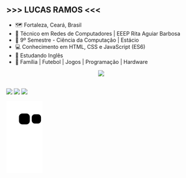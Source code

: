 ## >>> LUCAS RAMOS <<<

- 🗺️ Fortaleza, Ceará, Brasil
- 📌 Técnico em Redes de Computadores | EEEP Rita Aguiar Barbosa
- 💬 9º Semestre - Ciência da Computação | Estácio
- 💻 Conhecimento em HTML, CSS e JavaScript (ES6)
- 📕 Estudando Inglês
- 💙 Família | Futebol | Jogos | Programação | Hardware

<div align="center">
  <a href="https://github.com/lucasramos20">
  <img height="180em" src="https://github-readme-stats.vercel.app/api?username=lucasramos20&show_icons=true&theme=dark&include_all_commits=true&count_private=true"/>
</div>

  ##
  
<div> 
  <a href="https://www.instagram.com/lluk4x_/" target="_blank"><img src="https://img.shields.io/badge/-Instagram-%23E4405F?style=for-the-badge&logo=instagram&logoColor=white" target="_blank"></a>
  <a href = "mailto:r17.rlucas@gmail.com"><img src="https://img.shields.io/badge/-Gmail-%23333?style=for-the-badge&logo=gmail&logoColor=white" target="_blank"></a>
  <a href="https://www.linkedin.com/in/lucas-ramos-439742164/" target="_blank"><img src="https://img.shields.io/badge/-LinkedIn-%230077B5?style=for-the-badge&logo=linkedin&logoColor=white" target="_blank"></a> 
 
  ![Snake animation](https://github.com/rafaballerini/rafaballerini/blob/output/github-contribution-grid-snake.svg)
 
</div>
  
